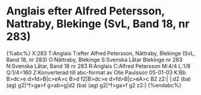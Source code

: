 # Anglais efter Alfred Petersson, Nattraby, Blekinge (SvL, Band 18, nr 283)

{%abc%}
X:283
T:Anglais
T:efter Alfred Petersson, Nättraby, Blekinge (SvL, Band 18, nr 283)
O:Nättraby, Blekinge
S:Svenska Låtar Blekinge nr 283
N:Svenska Låtar, Band 18 nr 283
R:Anglais
C:Alfred Petersson
M:4/4
L:1/8
Q:1/4=160
Z:Konverterad till abc-format av  Olle Paulsson 05-01-03
K:Bb
B>dc>e d>fd>B|c>eA>c B>d f2|B>dc>e d>fd>B|c>eA>c B2 z2:|
|:d2 (ba) (ag) g2|^f>ga>f g>ab>g|d2 (ba) (ag) g2|^f>ga>f g2 z2:|
{%endabc%}

